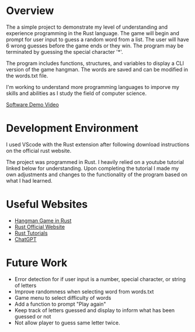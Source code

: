 # Overview

The a simple project to demonstrate my level of understanding and experience programming in the Rust language. The game will begin and prompt for user input to guess a random word from a list. The user will have 6 wrong guesses before the game ends or they win. The program may be terminated by guessing the special character '*'.

The program includes functions, structures, and variables to display a CLI version of the game hangman. The words are saved and can be modified in the words.txt file.

I'm working to understand more programming languages to imporve my skills and abilities as I study the field of computer science.


[Software Demo Video](https://www.awesomescreenshot.com/video/32253599?key=b77efbf330a5161b17ebb8f79e6670f0)

# Development Environment

I used VScode with the Rust extension after following download instructions on the official rust website.

The project was programmed in Rust. I heavily relied on a youtube tutorial linked below for understanding. Upon completing the tutorial I made my own adjustments and changes to the functionality of the program based on what I had learned.

# Useful Websites


- [Hangman Game in Rust](https://www.youtube.com/playlist?list=PLVvjrrRCBy2Igh_kCtvRr2Np4fMRawn6x)
- [Rust Official Website](https://www.rust-lang.org/)
- [Rust Tutorials](https://www.tutorialspoint.com/rust/index.htm)
- [ChatGPT](https://chatgpt.com/share/67017c3e-c5d0-8005-9053-e4f56b4f027a)

# Future Work

- Error detection for if user input is a number, special character, or string of letters
- Improve randomness when selecting word from words.txt
- Game menu to select difficulty of words
- Add a function to prompt "Play again"
- Keep track of letters guessed and display to inform what has been guessed or not
- Not allow player to guess same letter twice.